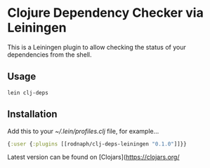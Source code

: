 
# Clojure Dependency Checker via Leiningen

This is a Leiningen plugin to allow checking the status of your dependencies
from the shell.

## Usage

```
lein clj-deps
```

## Installation

Add this to your _~/.lein/profiles.clj_ file, for example...

```clojure
{:user {:plugins [[rodnaph/clj-deps-leiningen "0.1.0"]]}}
```

Latest version can be found on [Clojars](https://clojars.org/
